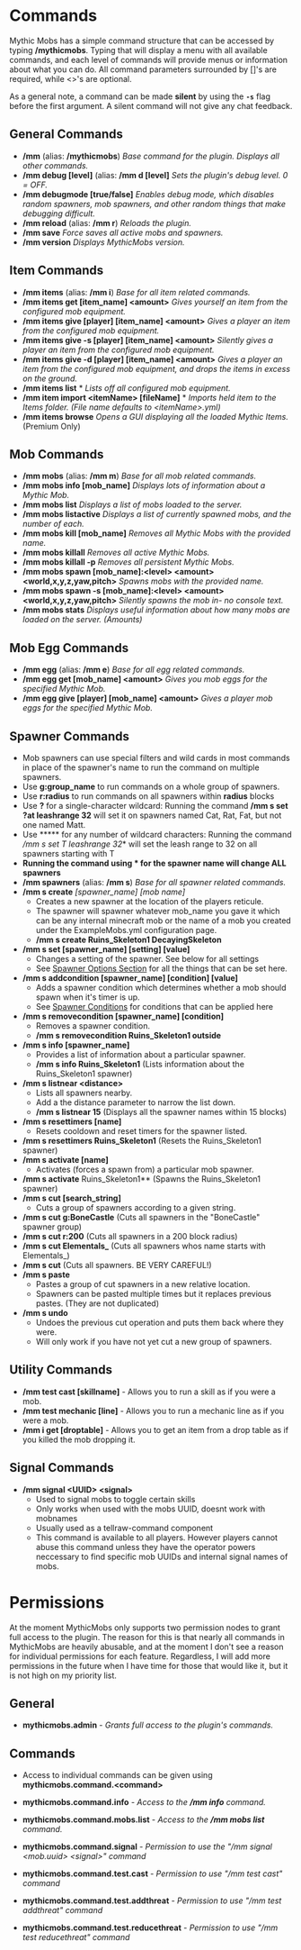 Commands
========

Mythic Mobs has a simple command structure that can be accessed by typing **/mythicmobs**. Typing that will display a menu with all available commands, and each level of commands will provide menus or information about what you can do. All command parameters surrounded by []'s are required, while &lt;&gt;'s are optional.

As a general note, a command can be made **silent** by using the **`-s`** flag before the first argument. A silent command will not give any chat feedback.

General Commands
----------------

-    **/mm** (alias: **/mythicmobs**) *Base command for the plugin. Displays all other commands.*
-    **/mm debug [level]** (alias: **/mm d [level]** *Sets the plugin's debug level. 0 = OFF.*
-    **/mm debugmode [true/false]** *Enables debug mode, which disables random spawners, mob spawners, and other random things that make debugging difficult.*
-    **/mm reload** (alias: **/mm r**)  *Reloads the plugin.*
-    **/mm save** *Force saves all active mobs and spawners.*
-    **/mm version** *Displays MythicMobs version.*

Item Commands
-------------

-    **/mm items** (alias: **/mm i**)  *Base for all item related commands.*
-    **/mm items get [item_name] &lt;amount&gt;** *Gives yourself an item from the configured mob equipment.*
-    **/mm items give [player] [item_name] &lt;amount&gt;**  *Gives a player an item from the configured mob equipment.*
-    **/mm items give -s [player] [item_name] &lt;amount&gt;**  *Silently gives a player an item from the configured mob equipment.*
-    **/mm items give -d [player] [item_name] &lt;amount&gt;**  *Gives a player an item from the configured mob equipment, and drops the items in excess on the ground.*
-    **/mm items list** * *Lists off all configured mob equipment.*
-    **/mm item import &lt;itemName&gt; [fileName]** * *Imports held item to the Items folder. (File name defaults to &lt;itemName&gt;.yml)*
-    **/mm items browse** *Opens a GUI displaying all the loaded Mythic Items.* (Premium Only)

Mob Commands
------------

-    **/mm mobs** (alias: **/mm m**) *Base for all mob related commands.*
-    **/mm mobs info [mob_name]** *Displays lots of information about a Mythic Mob.*
-    **/mm mobs list** *Displays a list of mobs loaded to the server.*
-    **/mm mobs listactive** *Displays a list of currently spawned mobs, and the number of each.*
-    **/mm mobs kill [mob_name]** *Removes all Mythic Mobs with  the provided name.*
-    **/mm mobs killall** *Removes all active Mythic Mobs.*
-    **/mm mobs killall -p** *Removes all persistent Mythic Mobs.*
-    **/mm mobs spawn [mob_name]:&lt;level&gt; &lt;amount&gt; &lt;world,x,y,z,yaw,pitch&gt;** *Spawns mobs with the provided name.*
-    **/mm mobs spawn -s [mob_name]:&lt;level&gt; &lt;amount&gt; &lt;world,x,y,z,yaw,pitch&gt;** *Silently spawns the mob in- no console text.*
-    **/mm mobs stats** *Displays useful information about how many mobs are loaded on the server. (Amounts)*

Mob Egg Commands
----------------

-    **/mm egg** (alias: **/mm e**) *Base for all egg related commands.*
-    **/mm egg get [mob_name] &lt;amount&gt;** *Gives you mob eggs for the specified Mythic Mob.*
-    **/mm egg give [player] [mob_name] &lt;amount&gt;** *Gives a player mob eggs for the specified Mythic Mob.*

Spawner Commands
----------------

-   Mob spawners can use special filters and wild cards in most commands in place of the spawner's name to run the command on multiple spawners.
-   Use **g:group_name** to run commands on a whole group of spawners.
-   Use **r:radius** to run commands on all spawners within **radius** blocks
-   Use **?** for a single-character wildcard: Running the command **/mm s set ?at leashrange 32** will set it on spawners named Cat, Rat, Fat, but not one named Matt.
-   Use ***** for any number of wildcard characters: Running the command **/mm s set T* leashrange 32** will set the leash range to 32 on all spawners starting with T
-   **Running the command using \* for the spawner name will change ALL spawners**
-   **/mm spawners** (alias: **/mm s**) *Base for all spawner related commands.*
-   **/mm s create** *[spawner_name]* *[mob name]*
    -   Creates a new spawner at the location of the players reticule.
    -   The spawner will spawner whatever mob_name you gave it which can be any internal minecraft mob or the name of a mob you created under the ExampleMobs.yml configuration page.
    -   **/mm s create Ruins_Skeleton1 DecayingSkeleton**
-   **/mm s set [spawner_name] [setting] [value]**
    -   Changes a setting of the spawner. See below for all settings
    -   See [Spawner Options Section](Spawners) for all the things that can be set here.
-   **/mm s addcondition [spawner_name] [condition] [value]**
    -   Adds a spawner condition which determines whether a mob should spawn when it's timer is up.
    -   See [Spawner Conditions](/Skills/conditions) for conditions that can be applied here
-   **/mm s removecondition [spawner_name] [condition]**
    -   Removes a spawner condition.
    -   **/mm s removecondition Ruins_Skeleton1 outside**
-   **/mm s info [spawner_name]**
    -   Provides a list of information about a particular spawner.
    -   **/mm s info Ruins_Skeleton1** (Lists information about the Ruins_Skeleton1 spawner)
-   **/mm s listnear &lt;distance&gt;**
    -   Lists all spawners nearby.
    -   Add a the distance parameter to narrow the list down.
    -   **/mm s listnear 15** (Displays all the spawner names within 15 blocks)
-   **/mm s resettimers [name]**
    -   Resets cooldown and reset timers for the spawner listed.
-   **/mm s resettimers Ruins_Skeleton1** (Resets the Ruins_Skeleton1 spawner)
-   **/mm s activate [name]**
    -   Activates (forces a spawn from) a particular mob spawner.
-   **/mm s activate** Ruins_Skeleton1** (Spawns the Ruins_Skeleton1 spawner)
-   **/mm s cut [search_string]**
    -   Cuts a group of spawners according to a given string.
-   **/mm s cut g:BoneCastle** (Cuts all spawners in the "BoneCastle" spawner group)
-   **/mm s cut r:200** (Cuts all spawners in a 200 block radius)
-   **/mm s cut Elementals_** (Cuts all spawners whos name starts with Elementals_)
-   **/mm s cut** (Cuts all spawners. BE VERY CAREFUL!)
-   **/mm s paste**
    -   Pastes a group of cut spawners in a new relative location.
    -   Spawners can be pasted multiple times but it replaces previous pastes. (They are not duplicated)
-   **/mm s undo**
    -   Undoes the previous cut operation and puts them back where they were.
    -   Will only work if you have not yet cut a new group of spawners.

Utility Commands
----------------
- **/mm test cast [skillname]** - Allows you to run a skill as if you were a mob.
- **/mm test mechanic [line]** - Allows you to run a mechanic line as if you were a mob.
-  **/mm i get [droptable]** - Allows you to get an item from a drop table as if you killed the mob dropping it.

Signal Commands
---------------

-   **/mm signal &lt;UUID&gt; &lt;signal&gt;**
    -   Used to signal mobs to toggle certain skills
    -   Only works when used with the mobs UUID, doesnt work with
        mobnames
    -   Usually used as a tellraw-command component
    -   This command is available to all players. However players cannot
        abuse this command unless they have the operator powers
        neccessary to find specific mob UUIDs and internal signal names
        of mobs.

Permissions
===========

At the moment MythicMobs only supports two permission nodes to grant
full access to the plugin. The reason for this is that nearly all
commands in MythicMobs are heavily abusable, and at the moment I don't
see a reason for individual permissions for each feature. Regardless, I
will add more permissions in the future when I have time for those that
would like it, but it is not high on my priority list.

General
-------

-   **mythicmobs.admin** - *Grants full access to the plugin's
    commands.*


Commands
--------

-   Access to individual commands can be given using
    **mythicmobs.command.&lt;command&gt;**

- **mythicmobs.command.info** - *Access to the **/mm info** command.*
- **mythicmobs.command.mobs.list** - *Access to the **/mm mobs list** command.*
- **mythicmobs.command.signal** - *Permission to use the "/mm signal
    &lt;mob.uuid&gt; &lt;signal&gt;" command*
- **mythicmobs.command.test.cast** - *Permission to use "/mm test cast" command*
- **mythicmobs.command.test.addthreat** - *Permission to use "/mm test addthreat" command*
- **mythicmobs.command.test.reducethreat** - *Permission to use "/mm test reducethreat" command*